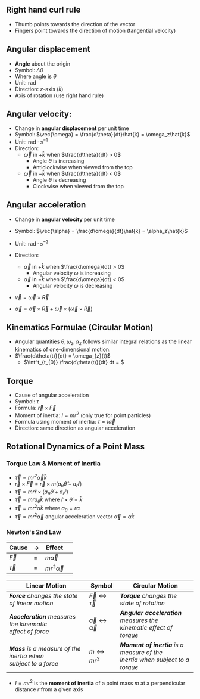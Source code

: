 ## Right hand curl rule
- Thumb points towards the direction of the vector
- Fingers point towards the direction of motion (tangential velocity)
## Angular displacement
- **Angle** about the origin
- Symbol: $\Delta \theta$
- Where angle is $\theta$
- Unit: $\text{rad}$
- Direction: $z$-axis ($\hat{k}$)
- Axis of rotation (use right hand rule)
## Angular velocity:
- Change in **angular displacement** per unit time
- Symbol: $\vec{\omega} = \frac{d\theta}{dt}\hat{k} = \omega_z\hat{k}$
- Unit: $\text{rad} \cdot s^{-1}$
- Direction:
	- $\vec{\omega}$ in $+\hat{k}$ when $\frac{d\theta}{dt} > 0$
		- Angle $\theta$ is increasing
		- Anticlockwise when viewed from the top
	- $\vec{\omega}$ in $-\hat{k}$ when $\frac{d\theta}{dt} < 0$
		- Angle $\theta$ is decreasing
		- Clockwise when viewed from the top
## Angular acceleration
- Change in **angular velocity** per unit time
- Symbol: $\vec{\alpha} = \frac{d\omega}{dt}\hat{k} = \alpha_z\hat{k}$
- Unit: $\text{rad} \cdot s^{-2}$
- Direction:
	- $\vec{\alpha}$ in $+\hat{k}$ when $\frac{d\omega}{dt} > 0$
		- Angular velocity $\omega$ is increasing
	- $\vec{\alpha}$ in $-\hat{k}$ when $\frac{d\omega}{dt} < 0$
		- Angular velocity $\omega$ is decreasing

- $\vec{v}=\vec{\omega}\times \vec{R}$
- $\vec{\alpha}=\vec{\alpha}\times \vec{R}+\vec{\omega}\times(\vec{\omega}\times \vec{R})$
## Kinematics Formulae (Circular Motion)
- Angular quantities $\theta, \omega_{z}, \alpha_{z}$ follows similar integral relations as the linear kinematics of one-dimensional motion.
- $\frac{d\theta(t)}{dt} = \omega_{z}(t)$
	- $\int^t_{t_{0}} \frac{d\theta(t)}{dt} dt = $
## Torque
- Cause of angular acceleration
- Symbol: $\tau$
- Formula: $\vec{r} \times \vec{F}$
- Moment of inertia: $I = mr^2$ (only true for point particles)
- Formula using moment of inertia: $\tau = I\vec{\alpha}$
- Direction: same direction as angular acceleration
## Rotational Dynamics of a Point Mass
### Torque Law & Moment of Inertia
- $\vec{\tau} = mr^2\vec{\alpha}\hat{k}$
- $\vec{r}\times \vec{F} = \vec{r} \times m(a_{\theta}\hat{\theta}+a_{r}\hat{r})$
- $\vec{\tau}=mr\hat{r} \times (a_{\theta}\hat{\theta}+a_{r}\hat{r})$
- $\vec{\tau}=mra_{\theta}\hat{k} \text{ where } \hat{r} \times \hat{\theta} = \hat{k}$
- $\vec{\tau}=mr^2\alpha \hat{k} \text{ where } a_{\theta} = r \alpha$
- $\vec{\tau}= mr^2 \vec{\alpha} \text{ angular acceleration vector } \vec{\alpha} = \alpha \hat{k}$

### Newton's 2nd Law
| Cause        | $\rightarrow$ | Effect             |     |
| ------------ | ------------- | ------------------ | --- |
| $\vec{F}$    | =             | $m\vec{a}$         |     |
| $\vec{\tau}$ | =             | $mr^2\vec{\alpha}$ |     |

| Linear Motion                                                     | Symbol                                 | Circular Motion                                                                 |
| ----------------------------------------------------------------- | -------------------------------------- | ------------------------------------------------------------------------------- |
| _**Force** changes the state of linear motion_                    | $\vec{F} \leftrightarrow \vec{\tau}$   | _**Torque** changes the state of rotation_                                      |
| _**Acceleration** measures the kinematic<br>effect of force_      | $\vec{a} \leftrightarrow \vec{\alpha}$ | _**Angular acceleration** measures the<br>kinematic effect of torque_           |
| _**Mass** is a measure of the inertia when<br>subject to a force_ | $m \leftrightarrow mr^2$               | _**Moment of inertia** is a measure of the<br>inertia when subject to a torque_ |
  
- $I = mr^2$ is the **moment of inertia** of a point mass $m$ at a perpendicular distance $r$ from a given axis